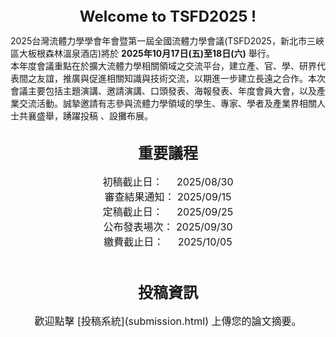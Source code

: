 <br /><!--p>因置中無markdown語法，故插入html語法替代<-->
<center><font size = '5'><strong>Welcome to TSFD2025 !</strong></font></center>

2025台灣流體力學學會年會暨第一屆全國流體力學會議(TSFD2025，新北市三峽區大板根森林溫泉酒店)將於 __2025年10月17日(五)至18日(六)__ 舉行。  
本年度會議重點在於擴大流體力學相關領域之交流平台，建立產、官、學、研界代表間之友誼，推廣與促進相關知識與技術交流，以期進一步建立長遠之合作。本次會議主要包括主題演講、邀請演講、口頭發表、海報發表、年度會員大會，以及產業交流活動。誠摯邀請有志參與流體力學領域的學生、專家、學者及產業界相關人士共襄​​盛舉，踴躍投稿 、設攤布展。

<br />
<div id ="agenda" ><center><font size = '5'><strong>重要議程</strong></font></center></div>
<br />
<center><font size = '3'>初稿截止日：&nbsp;&nbsp;&nbsp;&nbsp;&nbsp;2025/08/30</font></center> 
<center><font size = '3'>審查結果通知： 2025/09/15</font></center> 
<center><font size = '3'>定稿截止日：&nbsp;&nbsp;&nbsp;&nbsp;&nbsp;2025/09/25</font></center>
<center><font size = '3'>公布發表場次： 2025/09/30</font></center> 
<center><font size = '3'>繳費截止日：&nbsp;&nbsp;&nbsp;&nbsp;&nbsp;2025/10/05</font></center> 
<br />
<br />
<br />
<center><font size = '5'><strong>投稿資訊</strong></font></center>
<br />

<center><font size = '3'>歡迎點擊 [投稿系統](submission.html) 上傳您的論文摘要。</font></center>

